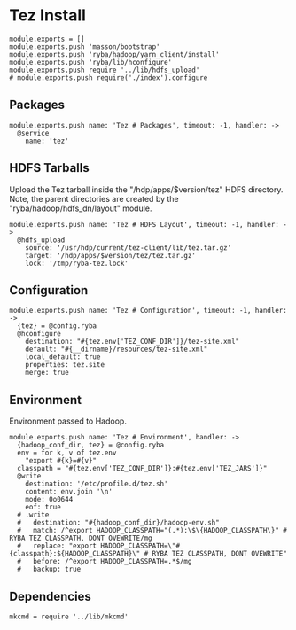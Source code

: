 
# Tez Install

    module.exports = []
    module.exports.push 'masson/bootstrap'
    module.exports.push 'ryba/hadoop/yarn_client/install'
    module.exports.push 'ryba/lib/hconfigure'
    module.exports.push require '../lib/hdfs_upload'
    # module.exports.push require('./index').configure

## Packages

    module.exports.push name: 'Tez # Packages', timeout: -1, handler: ->
      @service
        name: 'tez'

## HDFS Tarballs

Upload the Tez tarball inside the "/hdp/apps/$version/tez"
HDFS directory. Note, the parent directories are created by the 
"ryba/hadoop/hdfs_dn/layout" module.

    module.exports.push name: 'Tez # HDFS Layout', timeout: -1, handler: ->
      @hdfs_upload
        source: '/usr/hdp/current/tez-client/lib/tez.tar.gz'
        target: '/hdp/apps/$version/tez/tez.tar.gz'
        lock: '/tmp/ryba-tez.lock'

## Configuration

    module.exports.push name: 'Tez # Configuration', timeout: -1, handler: ->
      {tez} = @config.ryba
      @hconfigure
        destination: "#{tez.env['TEZ_CONF_DIR']}/tez-site.xml"
        default: "#{__dirname}/resources/tez-site.xml"
        local_default: true
        properties: tez.site
        merge: true

## Environment

Environment passed to Hadoop.   

    module.exports.push name: 'Tez # Environment', handler: ->
      {hadoop_conf_dir, tez} = @config.ryba
      env = for k, v of tez.env
        "export #{k}=#{v}"
      classpath = "#{tez.env['TEZ_CONF_DIR']}:#{tez.env['TEZ_JARS']}"
      @write
        destination: '/etc/profile.d/tez.sh'
        content: env.join '\n'
        mode: 0o0644
        eof: true
      # .write
      #   destination: "#{hadoop_conf_dir}/hadoop-env.sh"
      #   match: /^export HADOOP_CLASSPATH="(.*):\$\{HADOOP_CLASSPATH\}" # RYBA TEZ CLASSPATH, DONT OVEWRITE/mg
      #   replace: "export HADOOP_CLASSPATH=\"#{classpath}:${HADOOP_CLASSPATH}\" # RYBA TEZ CLASSPATH, DONT OVEWRITE"
      #   before: /^export HADOOP_CLASSPATH=.*$/mg
      #   backup: true

## Dependencies

    mkcmd = require '../lib/mkcmd'
